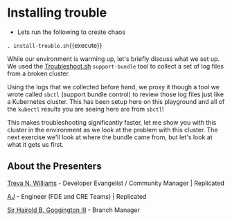 
# Installing trouble

* Lets run the following to create chaos

`. install-trouble.sh`{{execute}}

While our environment is warming up, let's briefly discuss what we set up. We used the [Troubleshoot.sh](https://troubleshoot.sh) `support-bundle` tool to collect a set of log files from a broken cluster.

Using the logs that we collected before hand, we proxy it though a tool we wrote called `sbctl` (support bundle control) to review those log files just like a Kubernetes cluster. This has been setup here on this playground and all of the `kubectl` results you are seeing here are from `sbctl`!

This makes troubleshooting significantly faster, let me show you with this cluster in the environment as we look at the problem with this cluster. The next exercise we'll look at where the bundle came from, but let's look at what it gets us first.

## About the Presenters

[Treva N. Williams](https://github.com/OGtrilliams) - Developer Evangelist / Community Manager | Replicated

[AJ](https://github.com/aj-jester) - Engineer (FDE and CRE Teams) | Replicated

[Sir Hairold B. Goggington III](https://twitter.com/sirhairold) - Branch Manager 
